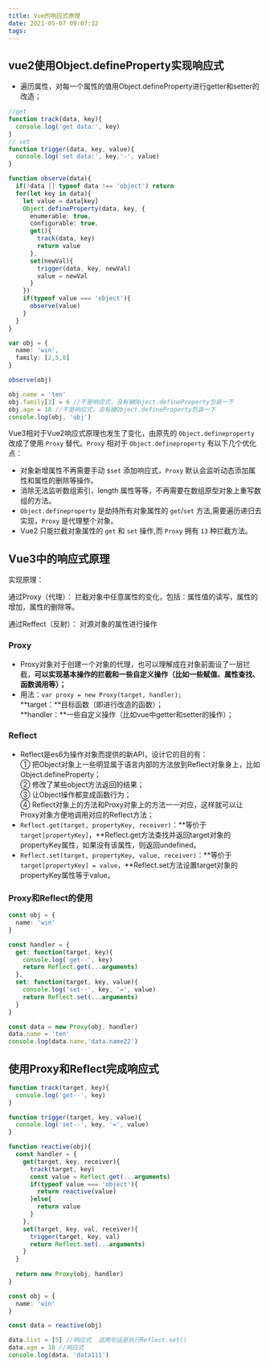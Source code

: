 ```yaml
---
title: Vue的响应式原理
date: 2021-05-07 09:07:32
tags:
---
```


## vue2使用Object.defineProperty实现响应式

- 遍历属性，对每一个属性的值用Object.defineProperty进行getter和setter的改造；

```TypeScript
//get
function track(data, key){
  console.log('get data:', key)
}
// set
function trigger(data, key, value){
  console.log('set data:', key,'-', value)
}

function observe(data){
  if(!data || typeof data !== 'object') return
  for(let key in data){
    let value = data[key]
    Object.defineProperty(data, key, {
      enumerable: true,
      configurable: true,
      get(){
        track(data, key)
        return value
      },
      set(newVal){
        trigger(data, key, newVal)
        value = newVal
      }
    })
    if(typeof value === 'object'){
      observe(value)
    }
  }
}

var obj = {
  name: 'win',
  family: [2,5,8]
}

observe(obj)

obj.name = 'ten'
obj.family[3] = 6 //不是响应式，没有被Object.defineProperty包装一下
obj.age = 18 //不是响应式，没有被Object.defineProperty包装一下
console.log(obj, 'obj')
```

Vue3相对于Vue2响应式原理也发生了变化，由原先的 `Object.defineproperty` 改成了使用 `Proxy` 替代。`Proxy` 相对于 `Object.defineproperty` 有以下几个优化点：

-   对象新增属性不再需要手动 `$set` 添加响应式，`Proxy` 默认会监听动态添加属性和属性的删除等操作。
-   消除无法监听数组索引，length 属性等等，不再需要在数组原型对象上重写数组的方法。
-   `Object.defineproperty` 是劫持所有对象属性的 `get`/`set` 方法,需要遍历递归去实现，`Proxy` 是代理整个对象。
-   Vue2 只能拦截对象属性的 `get` 和 `set` 操作,而 `Proxy` 拥有 `13` 种拦截方法。

## Vue3中的响应式原理
实现原理：

通过Proxy（代理）： 拦截对象中任意属性的变化，包括：属性值的读写，属性的增加，属性的删除等。

通过Reffect（反射）： 对源对象的属性进行操作

### Proxy

-   Proxy对象对于创建一个对象的代理，也可以理解成在对象前面设了一层拦截，**可以实现基本操作的拦截和一些自定义操作（比如一些赋值、属性查找、函数调用等）；**
-   用法：`var proxy = new Proxy(target, handler);`  
    **target：**目标函数（即进行改造的函数）；  
    **handler：**一些自定义操作（比如vue中getter和setter的操作）；

### Reflect

-   Reflect是es6为操作对象而提供的新API，设计它的目的有：  
    ① 把Object对象上一些明显属于语言内部的方法放到Reflect对象身上，比如Object.defineProperty；  
    ② 修改了某些object方法返回的结果；  
    ③ 让Object操作都变成函数行为；  
    ④ Reflect对象上的方法和Proxy对象上的方法一一对应，这样就可以让Proxy对象方便地调用对应的Reflect方法；
-   `Reflect.get(target, propertyKey, receiver)`：**等价于`target[propertyKey]`，**Reflect.get方法查找并返回target对象的propertyKey属性，如果没有该属性，则返回undefined。
-   `Reflect.set(target, propertyKey, value, receiver)`：**等价于`target[propertyKey] = value`，**Reflect.set方法设置target对象的propertyKey属性等于value。

### Proxy和Reflect的使用
```TypeScript
const obj = {
  name: 'win'
}

const handler = {
  get: function(target, key){
    console.log('get--', key)
    return Reflect.get(...arguments)  
  },
  set: function(target, key, value){
    console.log('set--', key, '=', value)
    return Reflect.set(...arguments)
  }
}

const data = new Proxy(obj, handler)
data.name = 'ten'
console.log(data.name,'data.name22')
```

## 使用Proxy和Reflect完成响应式
```TypeScript
function track(target, key){
  console.log('get--', key)
}

function trigger(target, key, value){
  console.log('set--', key, '=', value)
}

function reactive(obj){
  const handler = {
    get(target, key, receiver){
      track(target, key)
      const value = Reflect.get(...arguments)
      if(typeof value === 'object'){
        return reactive(value)
      }else{
        return value
      }
    },
    set(target, key, val, receiver){
      trigger(target, key, val)
      return Reflect.set(...arguments)
    }
  }
  
  return new Proxy(obj, handler)
}

const obj = {
  name: 'win'
}

const data = reactive(obj)

data.list = [5] //响应式  这两句话是执行Reflect.set()
data.age = 18 //响应式
console.log(data, 'data111')
```